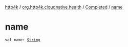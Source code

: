 [http4k](../../index.md) / [org.http4k.cloudnative.health](../index.md) / [Completed](index.md) / [name](./name.md)

# name

`val name: `[`String`](https://kotlinlang.org/api/latest/jvm/stdlib/kotlin/-string/index.html)